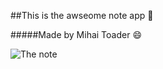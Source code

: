 ##This is the awseome note app :notebook_with_decorative_cover:

#####Made by Mihai Toader :smile:

![The note](http://www.backgroundsy.com/file/large/sticky-note-pencil.jpg)